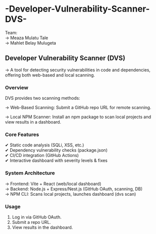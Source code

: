 # -Developer-Vulnerability-Scanner-DVS-

 Team: <br/>
   -> Meaza Mulatu Tale </br>
   -> Mahlet Belay Mulugeta
   
 ## Developer Vulnerability Scanner (DVS)
  -> A tool for detecting security vulnerabilities in code and dependencies, offering both web-based and local scanning.

### Overview
 DVS provides two scanning methods:

  -> Web-Based Scanning: Submit a GitHub repo URL for remote scanning.

  -> Local NPM Scanner: Install an npm package to scan local projects and view results in a dashboard.

### Core Features
   ✔ Static code analysis (SQLi, XSS, etc.) <br/>
   ✔ Dependency vulnerability checks (package.json) <br/>
   ✔ CI/CD integration (GitHub Actions) <br/>
   ✔ Interactive dashboard with severity levels & fixes <br/>

### System Architecture
   -> Frontend: Vite + React (web/local dashboard) <br/>
   -> Backend: Node.js + Express/Nest.js (GitHub OAuth, scanning, DB) <br/>
   -> NPM CLI: Scans local projects, launches dashboard (dvs scan) <br/>

### Usage
  1. Log in via GitHub OAuth.
  2. Submit a repo URL.
  3. View results in the dashboard.

